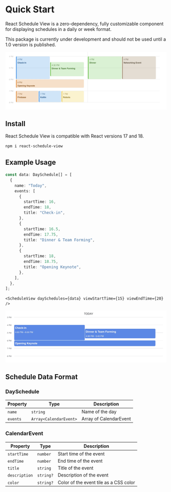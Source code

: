 # Quick Start

React Schedule View is a zero-dependency, fully customizable component for displaying schedules in a daily or week format.

This package is currently under development and should not be used until a 1.0 version is published.

![](./_media/screenshot.jpg)

## Install

React Schedule View is compatible with React versions 17 and 18.

```bash
npm i react-schedule-view
```

## Example Usage

```typescript
const data: DaySchedule[] = [
  {
    name: "Today",
    events: [
      {
        startTime: 16,
        endTime: 18,
        title: "Check-in",
      },
      {
        startTime: 16.5,
        endTime: 17.75,
        title: "Dinner & Team Forming",
      },
      {
        startTime: 18,
        endTime: 18.75,
        title: "Opening Keynote",
      },
    ],
  },
];
```

```tsx
<ScheduleView daySchedules={data} viewStartTime={15} viewEndTime={20} />
```

![](./_media/screenshot-example.jpg)

## Schedule Data Format

### DaySchedule

| Property | Type                   | Description            |
| -------- | ---------------------- | ---------------------- |
| `name`   | `string`               | Name of the day        |
| `events` | `Array<CalendarEvent>` | Array of CalendarEvent |

### CalendarEvent

| Property      | Type      | Description                            |
| ------------- | --------- | -------------------------------------- |
| `startTime`   | `number`  | Start time of the event                |
| `endTime`     | `number`  | End time of the event                  |
| `title`       | `string`  | Title of the event                     |
| `description` | `string?` | Description of the event               |
| `color`       | `string?` | Color of the event tile as a CSS color |

